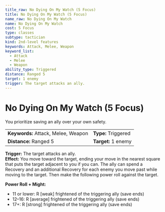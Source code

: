 ```yaml
---
title_raw: No Dying On My Watch (5 Focus)
title: No Dying On My Watch (5 Focus)
name_raw: No Dying On My Watch
name: No Dying On My Watch
cost: 5 Focus
type: classes
subtype: tactician
kind: 2nd-level features
keywords: Attack, Melee, Weapon
keyword_list:
  - Attack
  - Melee
  - Weapon
ability_type: Triggered
distance: Ranged 5
target: 1 enemy
trigger: The target attacks an ally.
---
```


# No Dying On My Watch (5 Focus)

You prioritize saving an ally over your own safety.

|                                     |                     |
| :---------------------------------- | :------------------ |
| **Keywords:** Attack, Melee, Weapon | **Type:** Triggered |
| **Distance:** Ranged 5              | **Target:** 1 enemy |

**Trigger:** The target attacks an ally.\
**Effect:** You move toward the target, ending your move in the nearest square that puts the target adjacent to you if you can. The ally can spend a Recovery and an additional Recovery for each enemy you move past while moving to the target. Then make the following power roll against the target.

**Power Roll + Might:**

- 11 or lower: R \[weak\] frightened of the triggering ally (save ends)
- 12–16: R \[average\] frightened of the triggering ally (save ends)
- 17+: R \[strong\] frightened of the triggering ally (save ends)
